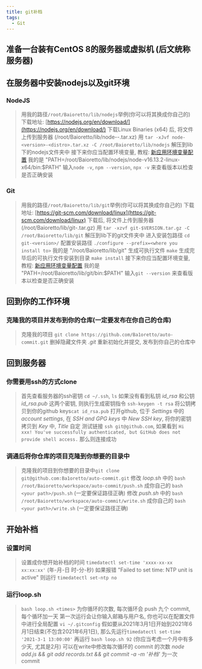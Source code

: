 ```yaml
---
title: git补档
tags:
  - Git
---
```

  
## 准备一台装有CentOS 8的服务器或虚拟机 (后文统称服务器)

## 在服务器中安装nodejs以及git环境
### NodeJS
> 用我的路径`/root/Baioretto/lib/nodejs`举例(你可以将其换成你自己的)
> 下载地址: [https://nodejs.org/en/download/](https://nodejs.org/en/download/)
> 下载Linux Binaries (x64) 后, 将文件上传到服务器 (/root/Baioretto/lib/node-<version>-<distro>.tar.xz)
> 用 `tar -xJvf node-<version>-<distro>.tar.xz -C /root/Baioretto/lib/nodejs` 解压到lib下的nodejs文件夹中
> 接下来你应当配置环境变量, 教程: [新应用环境变量配置](https://baioretto.com/_posts/2022-01-20-CentOSEnvironmentVariables/)
> 我的是 "PATH=/root/Baioretto/lib/nodejs/node-v16.13.2-linux-x64/bin:$PATH"
> 输入`node -v`, `npm --version`, `npx -v` 来查看版本以检查是否正确安装

### Git
> 用我的路径`/root/Baioretto/lib/git`举例(你可以将其换成你自己的)
> 下载地址: [https://git-scm.com/download/linux](https://git-scm.com/download/linux)
> 下载后, 将文件上传到服务器 (/root/Baioretto/lib/git-<version>.tar.gz)
> 用 `tar -xzvf git-$VERSION.tar.gz -C /root/Baioretto/lib/git` 解压到lib下的git文件夹中
> 进入安装包路径 `cd git-<version>/`
> 配置安装路径 `./configure --prefix=<where you install to>`
> 我的是 "/root/Baioretto/lib/git"
> 生成可执行文件 `make`
> 生成完毕后的可执行文件安装到目录 `make install`
> 接下来你应当配置环境变量, 教程: [新应用环境变量配置](https://baioretto.com/_posts/2022-01-20-CentOSEnvironmentVariables/)
> 我的是 "PATH=/root/Baioretto/lib/git/bin:$PATH"
> 输入`git --version` 来查看版本以检查是否正确安装

## 回到你的工作环境
### 克隆我的项目并发布到你的仓库(一定要发布在你自己的仓库)
> 克隆我的项目 `git clone https://github.com/Ba1oretto/auto-commit.git`
> 删掉隐藏文件夹 *.git*
> 重新初始化并提交, 发布到你自己的仓库中

## 回到服务器
### 你需要用ssh的方式clone
> 首先查看服务器的ssh密钥 `cd ~/.ssh`, `ls`
> 如果没有看到私钥 *id_rsa* 和公钥 *id_rsa.pub* 这两个密钥, 则执行生成密钥指令 `ssh-keygen -t rsa`
> 将公钥拷贝到你的github keys`cat id_rsa.pub`
> 打开github, 位于 *Settings* 中的 *account settings*, 在 *SSH and GPG keys* 中 *New SSH key*, 将你的密钥拷贝到 *Key* 中, *Title* 自定
> 测试链接 `ssh git@github.com`, 如果看到 `Hi xxx! You've successfully authenticated, but GitHub does not provide shell access.` 那么则连接成功
### 调通后将你仓库的项目克隆到你想要的目录中
> 克隆我的项目到你想要的目录中`git clone git@github.com:Ba1oretto/auto-commit.git`
> 修改 *loop.sh* 中的 `bash /root/Baioretto/workspace/auto-commit/push.sh` 成你自己的 `bash <your path>/push.sh` (一定要保证路径正确)
> 修改 *push.sh* 中的 `bash /root/Baioretto/workspace/auto-commit/write.sh` 成你自己的 `bash <your path>/write.sh` (一定要保证路径正确)

## 开始补档
### 设置时间
> 设置成你想开始补档的时间 `timedatectl set-time 'xxxx-xx-xx xx:xx:xx'` (年-月-日 时-分-秒)
> 如果报错 "Failed to set time: NTP unit is active" 则运行 `timedatectl set-ntp no`
### 运行loop.sh
> `bash loop.sh <times>`
> <times>为你循环的次数, 每次循环会 push 九个 commit, 每个循环加一天
> 第一次运行会让你输入邮箱与用户名, 你也可以在配置文件中进行全局配置 `vi ~/.gitconfig`
> 假如要从2021年3月1日开始到2021年6月1日结束(不包含2021年6月1日), 那么先运行`timedatectl set-time '2021-3-1 13:00:00'` 再运行 `bash loop.sh 92` (你应当考虑一个月中有多少天, 尤其是2月)
> 可以在write中修改每次循环的 commit 的次数
> *node add.js && git add records.txt && git commit -a -m '补档'* 为一次 commit